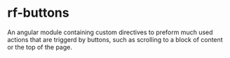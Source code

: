 # rf-buttons
An angular module containing custom directives to preform much used actions that are triggerd by buttons, such as scrolling to a block of content or the top of the page.
